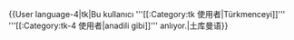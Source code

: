 {{User language-4|tk|Bu kullanıcı '''[[:Category:tk 使用者|Türkmenceyi]]''' '''[[:Category:tk-4 使用者|anadili gibi]]''' anlıyor.|土库曼语}} <noinclude></noinclude>
